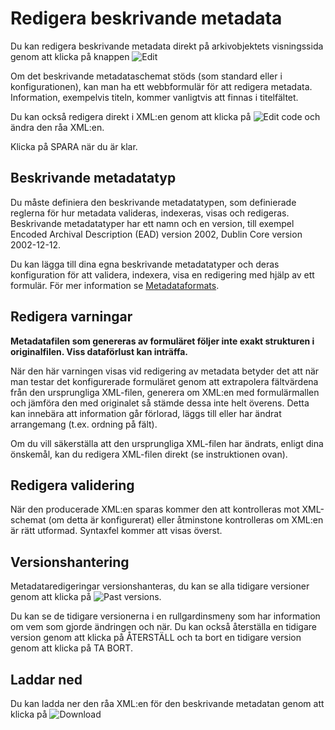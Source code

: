# Redigera beskrivande metadata

Du kan redigera beskrivande metadata direkt på arkivobjektets visningssida genom att klicka på knappen ![Edit](images/md_edit.png "Redigera metadata")

Om det beskrivande metadataschemat stöds (som standard eller i konfigurationen), kan man ha ett webbformulär för att redigera metadata. Information, exempelvis titeln, kommer vanligtvis att finnas i titelfältet.

Du kan också redigera direkt i XML:en genom att klicka på ![Edit code](images/md_edit_code.png "Redigera XML metadata") och ändra den råa XML:en.

Klicka på SPARA när du är klar.

## Beskrivande metadatatyp

Du måste definiera den beskrivande metadatatypen, som definierade reglerna för hur metadata valideras, indexeras, visas och redigeras. Beskrivande metadatatyper har ett namn och en version, till exempel Encoded Archival Description (EAD) version 2002, Dublin Core version 2002-12-12.

Du kan lägga till dina egna beskrivande metadatatyper och deras konfiguration för att validera, indexera, visa en redigering med hjälp av ett formulär. För mer information se [Metadataformats](Metadata_Formats.md).

## Redigera varningar

**Metadatafilen som genereras av formuläret följer inte exakt strukturen i originalfilen. Viss dataförlust kan inträffa.**

När den här varningen visas vid redigering av metadata betyder det att när man testar det konfigurerade formuläret genom att extrapolera fältvärdena från den ursprungliga XML-filen, generera om XML:en med formulärmallen och jämföra den med originalet så stämde dessa inte helt överens. Detta kan innebära att information går förlorad, läggs till eller har ändrat arrangemang (t.ex. ordning på fält).

Om du vill säkerställa att den ursprungliga XML-filen har ändrats, enligt dina önskemål, kan du redigera XML-filen direkt (se instruktionen ovan).

## Redigera validering

När den producerade XML:en sparas kommer den att kontrolleras mot XML-schemat (om detta är konfigurerat) eller åtminstone kontrolleras om XML:en är rätt utformad. Syntaxfel kommer att visas överst.

## Versionshantering

Metadataredigeringar versionshanteras, du kan se alla tidigare versioner genom att klicka på ![Past versions](images/md_versions.png "Tidigare versioner av beskr. metadata").

Du kan se de tidigare versionerna i en rullgardinsmeny som har information om vem som gjorde ändringen och när. Du kan också återställa en tidigare version genom att klicka på ÅTERSTÄLL och ta bort en tidigare version genom att klicka på TA BORT.

## Laddar ned

Du kan ladda ner den råa XML:en för den beskrivande metadatan genom att klicka på ![Download](images/md_download.png "Ladda ned beskr. metadata")
